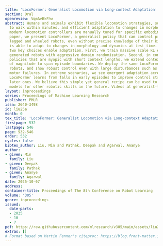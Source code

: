 ```yaml
---
title: 'LocoFormer: Generalist Locomotion via Long-context Adaptation'
section: Oral
openreview: VqmAvBkFhw
abstract: Humans and animals exhibit flexible locomotion strategies, such as learning
  to walk within minutes, and efficient adaptation to changes in morphology. In contrast,
  modern locomotion controllers are manually tuned for specific embodiments. In this
  paper, we present LocoFormer, a generalist policy that can control previously unseen
  legged and wheeled robots, even without precise knowledge of their kinematics. LocoFormer
  is able to adapt to changes in morphology and dynamics at test time. We find that
  two key choices enable adaptation. First, we train massive scale RL on procedurally
  generated robots with aggressive domain randomization. Second, in contrast to previous
  policies that are myopic with short context lengths, we extend context by orders
  of magnitude to span episode boundaries. We deploy the same LocoFormer to varied
  robots, and show robust control even with large disturbances such as weight and
  motor failures. In extreme scenarios, we see emergent adaptation across episodes,
  LocoFormer learns from falls in early episodes to improve control strategies in
  later ones. We believe this simple yet general recipe can be used to train foundation
  models for other robotic skills in the future. Videos at generalist-locomotion.github.io.
layout: inproceedings
series: Proceedings of Machine Learning Research
publisher: PMLR
issn: 2640-3498
id: liu25a
month: 0
tex_title: 'LocoFormer: Generalist Locomotion via Long-context Adaptation'
firstpage: 532
lastpage: 546
page: 532-546
order: 532
cycles: false
bibtex_author: Liu, Min and Pathak, Deepak and Agarwal, Ananye
author:
- given: Min
  family: Liu
- given: Deepak
  family: Pathak
- given: Ananye
  family: Agarwal
date: 2025-10-07
address:
container-title: Proceedings of The 8th Conference on Robot Learning
volume: '305'
genre: inproceedings
issued:
  date-parts:
  - 2025
  - 10
  - 7
pdf: https://raw.githubusercontent.com/mlresearch/v305/main/assets/liu25a/liu25a.pdf
extras: []
# Format based on Martin Fenner's citeproc: https://blog.front-matter.io/posts/citeproc-yaml-for-bibliographies/
---
```

